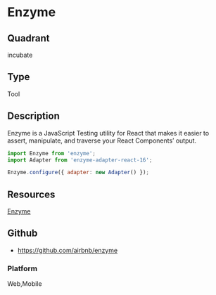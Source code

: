 # Enzyme

## Quadrant
incubate

## Type
Tool

## Description
Enzyme is a JavaScript Testing utility for React that makes it easier to assert, manipulate, and traverse your React Components’ output.


```javascript
import Enzyme from 'enzyme';
import Adapter from 'enzyme-adapter-react-16';

Enzyme.configure({ adapter: new Adapter() });
```

## Resources
[Enzyme](http://airbnb.io/projects/enzyme/)

## Github
* <https://github.com/airbnb/enzyme>

### Platform
Web,Mobile